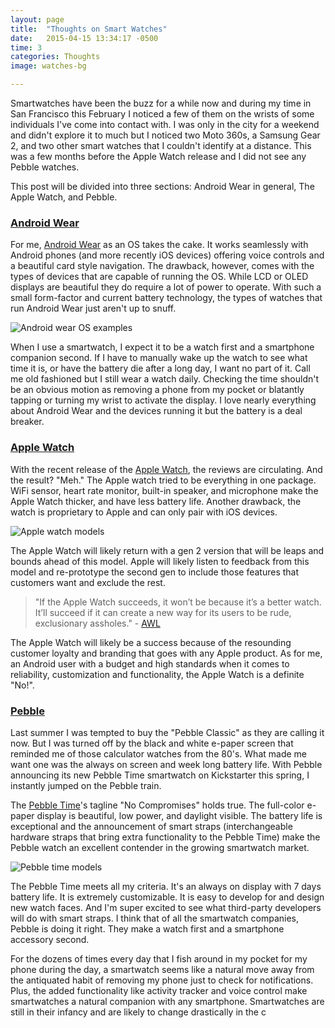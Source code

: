 ```yaml
---
layout: page
title:  "Thoughts on Smart Watches"
date:   2015-04-15 13:34:17 -0500
time: 3
categories: Thoughts
image: watches-bg

---
```

Smartwatches have been the buzz for a while now and during my time in San Francisco this February I noticed a few of them on the wrists of some individuals I've come into contact with. I was only in the city for a weekend and didn't explore it to much but I noticed two Moto 360s, a Samsung Gear 2, and two other smart watches that I couldn't identify at a distance. This was a few months before the Apple Watch release and I did not see any Pebble watches.

This post will be divided into three sections: Android Wear in general, The Apple Watch, and Pebble.

### [Android Wear](https://www.android.com/intl/en_us/wear/)

For me, [Android Wear](https://www.android.com/intl/en_us/wear/) as an OS takes the cake. It works seamlessly with Android phones (and more recently iOS devices) offering voice controls and a beautiful card style navigation. The drawback, however, comes with the types of devices that are capable of running the OS. While LCD or OLED displays are beautiful they do require a lot of power to operate. With such a small form-factor and current battery technology, the types of watches that run Android Wear just aren't up to snuff.

![Android wear OS examples](../../../../img/smartwatches/android-wear.jpg)

When I use a smartwatch, I expect it to be a watch first and a smartphone companion second. If I have to manually wake up the watch to see what time it is, or have the battery die after a long day, I want no part of it. Call me old fashioned but I still wear a watch daily. Checking the time shouldn't be an obvious motion as removing a phone from my pocket or blatantly tapping or turning my wrist to activate the display. I love nearly everything about Android Wear and the devices running it but the battery is a deal breaker.

### [Apple Watch](https://www.apple.com/watch/)

With the recent release of the [Apple Watch](https://www.apple.com/watch/), the reviews are circulating. And the result? "Meh." The Apple watch tried to be everything in one package. WiFi sensor, heart rate monitor, built-in speaker, and microphone make the Apple Watch thicker, and have less battery life. Another drawback, the watch is proprietary to Apple and can only pair with iOS devices.

![Apple watch models](../../../../img/smartwatches/apple-watch.jpg)

The Apple Watch will likely return with a gen 2 version that will be leaps and bounds ahead of this model. Apple will likely listen to feedback from this model and re-prototype the second gen to include those features that customers want and exclude the rest.

> "If the Apple Watch succeeds, it won’t be because it’s a better watch. It’ll succeed if it can create a new way for its users to be rude, exclusionary assholes." - [AWL](http://www.theawl.com/2015/04/an-asshole-theory-of-the-apple-watch)

The Apple Watch will likely be a success because of the resounding customer loyalty and branding that goes with any Apple product. As for me, an Android user with a budget and high standards when it comes to reliability, customization and functionality, the Apple Watch is a definite "No!".

### [Pebble](https://getpebble.com/pebble_time)

Last summer I was tempted to buy the "Pebble Classic" as they are calling it now. But I was turned off by the black and white e-paper screen that reminded me of those calculator watches from the 80's. What made me want one was the always on screen and week long battery life. With Pebble announcing its new Pebble Time smartwatch on Kickstarter this spring, I instantly jumped on the Pebble train.

The [Pebble Time](https://getpebble.com/pebble_time)'s tagline "No Compromises" holds true. The full-color e-paper display is beautiful, low power, and daylight visible. The battery life is exceptional and the announcement of smart straps (interchangeable hardware straps that bring extra functionality to the Pebble Time) make the Pebble watch an excellent contender in the growing smartwatch market.

![Pebble time models](../../../../img/smartwatches/pebble-time.jpg)

The Pebble Time meets all my criteria. It's an always on display with 7 days battery life. It is extremely customizable. It is easy to develop for and design new watch faces. And I'm super excited to see what third-party developers will do with smart straps. I think that of all the smartwatch companies, Pebble is doing it right. They make a watch first and a smartphone accessory second.

For the dozens of times every day that I fish around in my pocket for my phone during the day, a smartwatch seems like a natural move away from the antiquated habit of removing my phone just to check for notifications. Plus, the added functionality like activity tracker and voice control make smartwatches a natural companion with any smartphone. Smartwatches are still in their infancy and are likely to change drastically in the c
